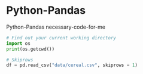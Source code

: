 # Python-Pandas
Python-Pandas necessary-code-for-me



```python
# Find out your current working directory
import os
print(os.getcwd())

# Skiprows
df = pd.read_csv("data/cereal.csv", skiprows = 1)
```
